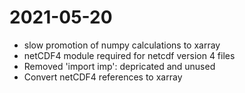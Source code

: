 # 2021-05-20

  - slow promotion of numpy calculations to xarray
  - netCDF4 module required for netcdf version 4 files
  - Removed 'import imp': depricated and unused
  - Convert netCDF4 references to xarray
